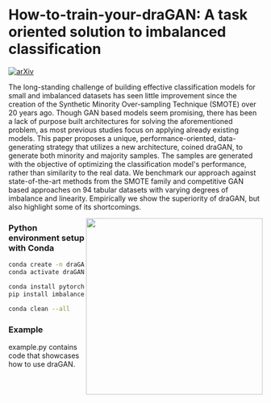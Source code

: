 # How-to-train-your-draGAN: A task oriented solution to imbalanced classification

[![arXiv](https://img.shields.io/badge/arXiv-2211.10065-b31b1b.svg)](https://arxiv.org/abs/2211.10065)

 The long-standing challenge of building effective classification models for small and imbalanced datasets has seen little improvement since the creation of the Synthetic Minority Over-sampling Technique (SMOTE) over 20 years ago. Though GAN based models seem promising, there has been a lack of purpose built architectures for solving the aforementioned problem, as most previous studies focus on applying already existing models. This paper proposes a unique, performance-oriented, data-generating strategy that utilizes a new architecture, coined draGAN, to generate both minority and majority samples. The samples are generated with the objective of optimizing the classification model's performance, rather than similarity to the real data. We benchmark our approach against state-of-the-art methods from the SMOTE family and competitive GAN based approaches on 94 tabular datasets with varying degrees of imbalance and linearity. Empirically we show the superiority of draGAN, but also highlight some of its shortcomings.


<img src="https://i.imgur.com/HWLOB8e.png" align="right" width="350"/>


### Python environment setup with Conda
```bash
conda create -n draGAN python=3.7 anaconda
conda activate draGAN

conda install pytorch=1.13 torchvision torchaudio -c pytorch -c nvidia
pip install imbalanced_databases

conda clean --all
```

### Example
example.py contains code that showcases how to use draGAN.



